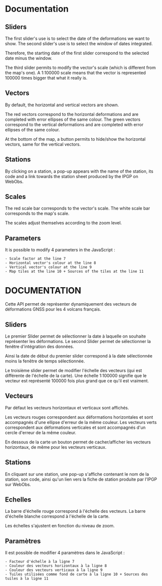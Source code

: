 # Documentation

## Sliders

The first slider's use is to select the date of the deformations we want to show.
The second slider's use is to select the window of dates integrated.

Therefore, the starting date of the first slider correspond to the selected date minus the window.

The third slider permits to modify the vector's scale (which is different from the map's one). A 1:100000 scale means that the vector is represented 100000 times bigger that what it really is.

## Vectors

By default, the horizontal and vertical vectors are shown.

The red vectors correspond to the horizontal deformations and are completed with error ellipses of the same colour.
The green vectors correspond to the vertical deformations and are completed with error ellipses of the same colour.

At the bottom of the map, a button permits to hide/show the horizontal vectors, same for the vertical vectors.


## Stations

By clicking on a station, a pop-up appears with the name of the station, its code and a link towards the station sheet produced by the IPGP on WebObs.

## Scales


The red scale bar corresponds to the vector's scale.
The white scale bar corresponds to the map's scale.

The scales adjust themselves according to the zoom level.


## Parameters

It is possible to modify 4 parameters in the JavaScript :

    - Scale factor at the line 7
    - Horizontal vector's colour at the line 8
    - Vertical vector's colour at the line 9
    - Map tiles at the line 10 + Sources of the tiles at the line 11






# DOCUMENTATION

Cette API permet de représenter dynamiquement des vecteurs de déformations GNSS pour les 4 volcans français.


## Sliders

Le premier Slider permet de sélectionner la date à laquelle on souhaite représenter les déformations.
Le second Slider permet de sélectionner la fenêtre d'intégration des données.

Ainsi la date de début du premier slider correspond à la date sélectionnée moins la fenêtre de temps sélectionnée. 

Le troisième slider permet de modifier l'échelle des vecteurs (qui est différente de l'échelle de la carte). Une échelle 1:100000 
signifie que le vecteur est représenté 100000 fois plus grand que ce qu'il est vraiment.



## Vecteurs

Par défaut les vecteurs horizontaux et verticaux sont affichés.

Les vecteurs rouges correspondent aux déformations horizontales et sont accompagnés d'une ellipse d'erreur de la même couleur.
Les vecteurs verts correspondent aux déformations verticales et sont accompagnés d'un cercle d'erreur de la même couleur.

En dessous de la carte un bouton permet de cacher/afficher les vecteurs horizontaux, de même pour les vecteurs verticaux.



## Stations

En cliquant sur une station, une pop-up s'affiche contenant le nom de la station, son code, ainsi qu'un lien vers la fiche de station produite par l'IPGP sur WebObs.

## Echelles

La barre d'échelle rouge correspond à l'échelle des vecteurs.
La barre d'échelle blanche correspond à l'échelle de la carte.

Les échelles s'ajustent en fonction du niveau de zoom.

## Paramètres

Il est possible de modifier 4 paramètres dans le JavaScript :

    - Facteur d'échelle à la ligne 7 
    - Couleur des vecteurs horizontaux à la ligne 8 
    - Couleur des vecteurs verticaux à la ligne 9
    - Tuiles utilisées comme fond de carte à la ligne 10 + Sources des tuiles à la ligne 11 


